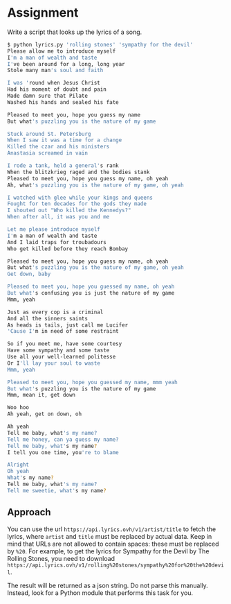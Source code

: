 # Assignment

Write a script that looks up the lyrics of a song.

```bash
$ python lyrics.py 'rolling stones' 'sympathy for the devil'
Please allow me to introduce myself
I'm a man of wealth and taste
I've been around for a long, long year
Stole many man's soul and faith

I was 'round when Jesus Christ
Had his moment of doubt and pain
Made damn sure that Pilate
Washed his hands and sealed his fate

Pleased to meet you, hope you guess my name
But what's puzzling you is the nature of my game

Stuck around St. Petersburg
When I saw it was a time for a change
Killed the czar and his ministers
Anastasia screamed in vain

I rode a tank, held a general's rank
When the blitzkrieg raged and the bodies stank
Pleased to meet you, hope you guess my name, oh yeah
Ah, what's puzzling you is the nature of my game, oh yeah

I watched with glee while your kings and queens
Fought for ten decades for the gods they made
I shouted out "Who killed the Kennedys?"
When after all, it was you and me

Let me please introduce myself
I'm a man of wealth and taste
And I laid traps for troubadours
Who get killed before they reach Bombay

Pleased to meet you, hope you guess my name, oh yeah
But what's puzzling you is the nature of my game, oh yeah
Get down, baby

Pleased to meet you, hope you guessed my name, oh yeah
But what's confusing you is just the nature of my game
Mmm, yeah

Just as every cop is a criminal
And all the sinners saints
As heads is tails, just call me Lucifer
'Cause I'm in need of some restraint

So if you meet me, have some courtesy
Have some sympathy and some taste
Use all your well-learned politesse
Or I'll lay your soul to waste
Mmm, yeah

Pleased to meet you, hope you guessed my name, mmm yeah
But what's puzzling you is the nature of my game
Mmm, mean it, get down

Woo hoo
Ah yeah, get on down, oh

Ah yeah
Tell me baby, what's my name?
Tell me honey, can ya guess my name?
Tell me baby, what's my name?
I tell you one time, you're to blame

Alright
Oh yeah
What's my name?
Tell me baby, what's my name?
Tell me sweetie, what's my name?
```

## Approach

You can use the url `https://api.lyrics.ovh/v1/artist/title` to fetch the lyrics, where `artist` and `title` must
be replaced by actual data. Keep in mind that URLs are not allowed to contain spaces: these must
be replaced by `%20`. For example, to get the lyrics for Sympathy for the Devil by The Rolling Stones,
you need to download `https://api.lyrics.ovh/v1/rolling%20stones/sympathy%20for%20the%20devil`.

The result will be returned as a json string. Do not parse this manually.
Instead, look for a Python module that performs this task for you.